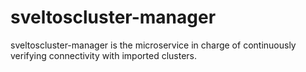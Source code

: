 # sveltoscluster-manager
sveltoscluster-manager is the microservice in charge of continuously verifying connectivity with imported clusters.
